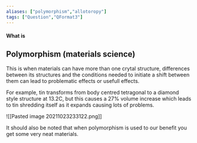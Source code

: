```yaml
---
aliases: ["polymorphism","allotoropy"]
tags: ["Question","QFormat3"]
---
```


#### What is
## Polymorphism (materials science)
This is when materials can have more than one crytal structure, differences between its structures and the conditions needed to initiate a shift between them can lead to problematic effects or usefull effects. 

For example, tin transforms from body centred tetragonal to a diamond style structure at 13.2C, but this causes a 27% volume increase which leads to tin shredding itself as it expands causing lots of problems.

![[Pasted image 20211023233122.png]]

It should also be noted that when polymorphism is used to our benefit you get some very neat materials.